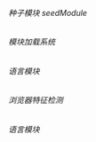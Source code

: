 ######                    #####
###### 种子模块 seedModule #####
######                    #####



######            #####
###### 模块加载系统 #####
######            #####


######           #####
######  语言模块  #####
######           #####


######                #####
######  浏览器特征检测  #####
######                #####


######           #####
######  语言模块  #####
######           #####